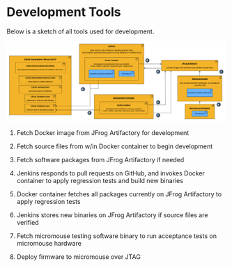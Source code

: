 # Development Tools
Below is a sketch of all tools used for development.

![Dev Tools](development-tools.drawio.png)

1. Fetch Docker image from JFrog Artifactory for development

2. Fetch source files from w/in Docker container to begin development

3. Fetch software packages from JFrog Artifactory if needed

4. Jenkins responds to pull requests on GitHub, and invokes Docker container to apply regression tests and build new binaries

5. Docker container fetches all packages currently on JFrog Artifactory to apply regression tests

6. Jenkins stores new binaries on JFrog Artifactory if source files are verified

7. Fetch micromouse testing software binary to run acceptance tests on micromouse hardware

8. Deploy firmware to micromouse over JTAG
